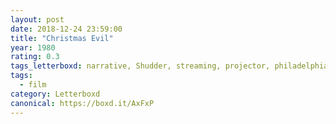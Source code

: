 ```yaml
---
layout: post 
date: 2018-12-24 23:59:00
title: "Christmas Evil"
year: 1980
rating: 0.3
tags_letterboxd: narrative, Shudder, streaming, projector, philadelphia, Leah
tags:
  - film
category: Letterboxd
canonical: https://boxd.it/AxFxP
---
```

